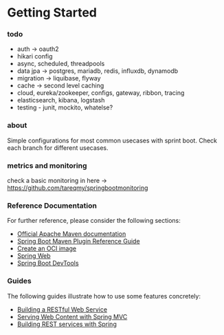 # Getting Started

### todo
- auth -> oauth2
- hikari config
- async, scheduled, threadpools
- data jpa -> postgres, mariadb, redis, influxdb, dynamodb
- migration -> liquibase, flyway
- cache -> second level caching
- cloud, eureka/zookeeper, configs, gateway, ribbon, tracing
- elasticsearch, kibana, logstash
- testing - junit, mockito, whatelse?

### about
Simple configurations for most common usecases with sprint boot.
Check each branch for different usecases.

### metrics and monitoring
check a basic monitoring in here -> https://github.com/tareqmy/springbootmonitoring

### Reference Documentation

For further reference, please consider the following sections:

* [Official Apache Maven documentation](https://maven.apache.org/guides/index.html)
* [Spring Boot Maven Plugin Reference Guide](https://docs.spring.io/spring-boot/docs/2.6.3/maven-plugin/reference/html/)
* [Create an OCI image](https://docs.spring.io/spring-boot/docs/2.6.3/maven-plugin/reference/html/#build-image)
* [Spring Web](https://docs.spring.io/spring-boot/docs/2.6.3/reference/htmlsingle/#boot-features-developing-web-applications)
* [Spring Boot DevTools](https://docs.spring.io/spring-boot/docs/2.6.3/reference/htmlsingle/#using-boot-devtools)

### Guides

The following guides illustrate how to use some features concretely:

* [Building a RESTful Web Service](https://spring.io/guides/gs/rest-service/)
* [Serving Web Content with Spring MVC](https://spring.io/guides/gs/serving-web-content/)
* [Building REST services with Spring](https://spring.io/guides/tutorials/bookmarks/)

